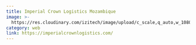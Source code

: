 ```yaml
---
title: Imperial Crown Logistics Mozambique
image: >-
  https://res.cloudinary.com/izitech/image/upload/c_scale,q_auto,w_1080/v1556055623/websites/ICLM.webp
category: web
link: https://imperialcrownlogistics.com/
---
```

